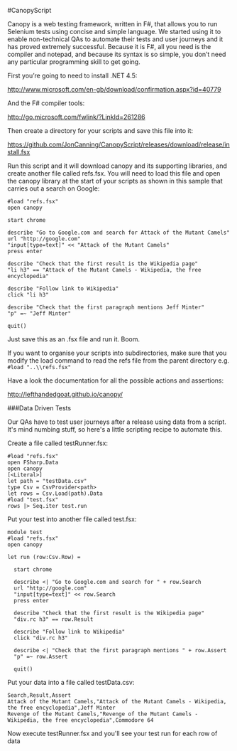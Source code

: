 #CanopyScript

Canopy is a web testing framework, written in F#, that allows you to run Selenium tests using concise and simple language. We started using it to enable non-technical QAs to automate their tests and user journeys and it has proved extremely successful. Because it is F#, all you need is the compiler and notepad, and because its syntax is so simple, you don’t need any particular programming skill to get going.

First you’re going to need to install .NET 4.5:

http://www.microsoft.com/en-gb/download/confirmation.aspx?id=40779

And the F# compiler tools:

http://go.microsoft.com/fwlink/?LinkId=261286

Then create a directory for your scripts and save this file into it:

https://github.com/JonCanning/CanopyScript/releases/download/release/install.fsx

Run this script and it will download canopy and its supporting libraries, and create another file called refs.fsx. You will need to load this file and open the canopy library at the start of your scripts as shown in this sample that carries out a search on Google:

```
#load "refs.fsx"
open canopy

start chrome

describe "Go to Google.com and search for Attack of the Mutant Camels"
url "http://google.com"
"input[type=text]" << "Attack of the Mutant Camels"
press enter

describe "Check that the first result is the Wikipedia page"
"li h3" == "Attack of the Mutant Camels - Wikipedia, the free encyclopedia"

describe "Follow link to Wikipedia"
click "li h3"

describe "Check that the first paragraph mentions Jeff Minter"
"p" =~ "Jeff Minter"

quit()
```

Just save this as an .fsx file and run it. Boom.

If you want to organise your scripts into subdirectories, make sure that you modify the load command to read the refs file from the parent directory e.g. ```#load "..\\refs.fsx"```

Have a look the documentation for all the possible actions and assertions:

http://lefthandedgoat.github.io/canopy/

###Data Driven Tests
 
Our QAs have to test user journeys after a release using data from a script. It's mind numbing stuff, so here's a little scripting recipe to automate this.

Create a file called testRunner.fsx:
```
#load "refs.fsx"
open FSharp.Data
open canopy
[<Literal>]
let path = "testData.csv"
type Csv = CsvProvider<path>
let rows = Csv.Load(path).Data
#load "test.fsx"
rows |> Seq.iter test.run
```

Put your test into another file called test.fsx:
```
module test
#load "refs.fsx"
open canopy

let run (row:Csv.Row) =

  start chrome
  
  describe <| "Go to Google.com and search for " + row.Search
  url "http://google.com"
  "input[type=text]" << row.Search
  press enter
  
  describe "Check that the first result is the Wikipedia page"
  "div.rc h3" == row.Result
  
  describe "Follow link to Wikipedia"
  click "div.rc h3"
  
  describe <| "Check that the first paragraph mentions " + row.Assert
  "p" =~ row.Assert
  
  quit()
```

Put your data into a file called testData.csv:
```
Search,Result,Assert
Attack of the Mutant Camels,"Attack of the Mutant Camels - Wikipedia, the free encyclopedia",Jeff Minter
Revenge of the Mutant Camels,"Revenge of the Mutant Camels - Wikipedia, the free encyclopedia",Commodore 64
```

Now execute testRunner.fsx and you'll see your test run for each row of data
